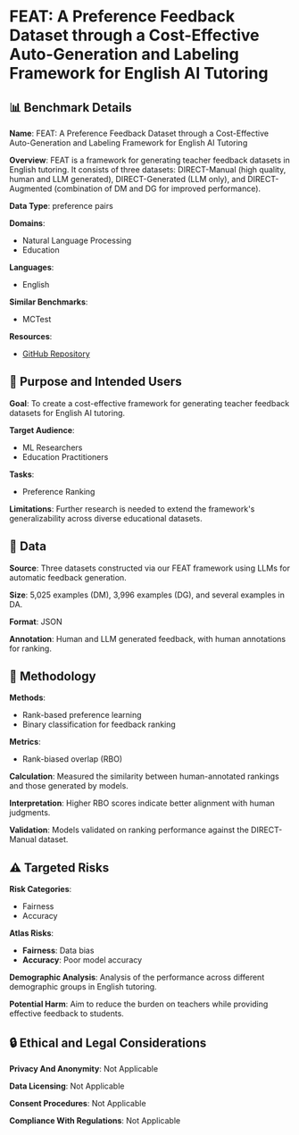 # FEAT: A Preference Feedback Dataset through a Cost-Effective Auto-Generation and Labeling Framework for English AI Tutoring

## 📊 Benchmark Details

**Name**: FEAT: A Preference Feedback Dataset through a Cost-Effective Auto-Generation and Labeling Framework for English AI Tutoring

**Overview**: FEAT is a framework for generating teacher feedback datasets in English tutoring. It consists of three datasets: DIRECT-Manual (high quality, human and LLM generated), DIRECT-Generated (LLM only), and DIRECT-Augmented (combination of DM and DG for improved performance).

**Data Type**: preference pairs

**Domains**:
- Natural Language Processing
- Education

**Languages**:
- English

**Similar Benchmarks**:
- MCTest

**Resources**:
- [GitHub Repository](https://github.com/hyenee/FEAT)

## 🎯 Purpose and Intended Users

**Goal**: To create a cost-effective framework for generating teacher feedback datasets for English AI tutoring.

**Target Audience**:
- ML Researchers
- Education Practitioners

**Tasks**:
- Preference Ranking

**Limitations**: Further research is needed to extend the framework's generalizability across diverse educational datasets.

## 💾 Data

**Source**: Three datasets constructed via our FEAT framework using LLMs for automatic feedback generation.

**Size**: 5,025 examples (DM), 3,996 examples (DG), and several examples in DA.

**Format**: JSON

**Annotation**: Human and LLM generated feedback, with human annotations for ranking.

## 🔬 Methodology

**Methods**:
- Rank-based preference learning
- Binary classification for feedback ranking

**Metrics**:
- Rank-biased overlap (RBO)

**Calculation**: Measured the similarity between human-annotated rankings and those generated by models.

**Interpretation**: Higher RBO scores indicate better alignment with human judgments.

**Validation**: Models validated on ranking performance against the DIRECT-Manual dataset.

## ⚠️ Targeted Risks

**Risk Categories**:
- Fairness
- Accuracy

**Atlas Risks**:
- **Fairness**: Data bias
- **Accuracy**: Poor model accuracy

**Demographic Analysis**: Analysis of the performance across different demographic groups in English tutoring.

**Potential Harm**: Aim to reduce the burden on teachers while providing effective feedback to students.

## 🔒 Ethical and Legal Considerations

**Privacy And Anonymity**: Not Applicable

**Data Licensing**: Not Applicable

**Consent Procedures**: Not Applicable

**Compliance With Regulations**: Not Applicable
